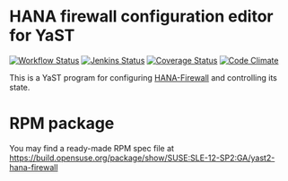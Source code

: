 # HANA firewall configuration editor for YaST

[![Workflow Status](https://github.com/yast/yast-hana-firewall/workflows/CI/badge.svg?branch=master)](
https://github.com/yast/yast-hana-firewall/actions?query=branch%3Amaster)
[![Jenkins Status](https://ci.opensuse.org/buildStatus/icon?job=yast-yast-hana-firewall-master)](
https://ci.opensuse.org/view/Yast/job/yast-yast-hana-firewall-master/)
[![Coverage Status](https://img.shields.io/coveralls/yast/yast-hana-firewall.svg)](https://coveralls.io/r/yast/yast-hana-firewall?branch=master)
[![Code Climate](https://codeclimate.com/github/yast/yast-hana-firewall/badges/gpa.svg)](https://codeclimate.com/github/yast/yast-hana-firewall)

This is a YaST program for configuring [HANA-Firewall](https://github.com/suse/HANA-Firewall) and controlling its state.

# RPM package

You may find a ready-made RPM spec file at https://build.opensuse.org/package/show/SUSE:SLE-12-SP2:GA/yast2-hana-firewall
